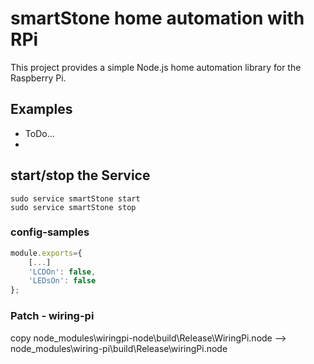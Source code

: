 
# smartStone home automation with RPi

This project provides a simple Node.js home automation library for the Raspberry Pi.

## Examples ##
- ToDo...
- 

start/stop the Service
----------------
```shell
sudo service smartStone start
sudo service smartStone stop
```

[//]: # (.net: csharp)

### config-samples
```js
module.exports={
    [...]
    'LCDOn': false,
    'LEDsOn': false
};
```

### Patch - wiring-pi
copy node_modules\wiringpi-node\build\Release\WiringPi.node --> node_modules\wiring-pi\build\Release\wiringPi.node
